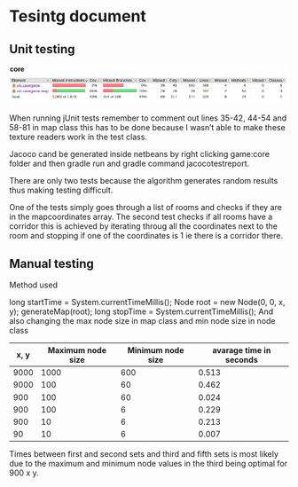 # Tesintg document

## Unit testing
![Code coverage](https://github.com/ViMuilu/CaveGame/blob/main/documents/codecov.png)


When running jUnit tests remember to comment out lines 35-42, 44-54 and 58-81 in map class this has to be done because I wasn’t able to make these texture readers work in the test class. 

Jacoco cand be generated inside netbeans by right clicking game:core folder and then gradle run and gradle command jacocotestreport.

There are only two tests because the algorithm generates random results thus making testing difficult.

One of the tests simply goes through a list of rooms and checks if they are in the mapcoordinates array.
The second test checks if all rooms have a corridor this is achieved by iterating throug all the coordinates next to the room and stopping if one of the coordinates is 1 ie there is a corridor there.

## Manual testing
Method used

long startTime = System.currentTimeMillis();
Node root = new Node(0, 0, x, y);
generateMap(root);
long stopTime = System.currentTimeMillis();
And also changing the max node size in map class and min node size in node class

x, y | Maximum node size | Minimum node size | avarage time in seconds |
----|-------------------|-------------------|-------------------------|
9000 | 1000 | 600 | 0.513 |
9000 | 100 | 60 | 0.462 |
900 | 100 | 60 | 0.024 |
900 | 100 | 6 | 0.229|
900 | 10 | 6 | 0.213 |
90 | 10 | 6 | 0.007 |

Times between first and second sets and third and fifth sets is most likely due to the maximum and minimum node values in the third being optimal for 900 x y.
